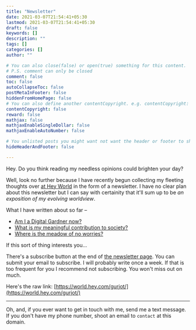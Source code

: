 ```yaml
---
title: "Newsletter"
date: 2021-03-07T21:54:41+05:30
lastmod: 2021-03-07T21:54:41+05:30
draft: false
keywords: []
description: ""
tags: []
categories: []
author: ""

# You can also close(false) or open(true) something for this content.
# P.S. comment can only be closed
comment: false
toc: false
autoCollapseToc: false
postMetaInFooter: false
hiddenFromHomePage: false
# You can also define another contentCopyright. e.g. contentCopyright: "This is another copyright."
contentCopyright: false
reward: false
mathjax: false
mathjaxEnableSingleDollar: false
mathjaxEnableAutoNumber: false

# You unlisted posts you might want not want the header or footer to show
hideHeaderAndFooter: false

---
```

Hey. Do you think reading my needless opinions could brighten your day?

Well, look no further because I have recently begun collecting my fleeting thoughts over [at Hey World](https://world.hey.com/gurjot/) in the form of a newsletter. I have no clear plan about this newsletter but I can say with certainity that it'll sum up to be *an exposition of my evolving worldview*.

What I have written about so far –
* [Am I a Digital Gardner now?](https://world.hey.com/gurjot/am-i-a-digital-gardener-now-0594246e)
* [What is my meaningful contribution to society?](https://world.hey.com/gurjot/what-is-my-contribution-to-society-d4f84ebe)
* [Where is the meadow of no worries?](https://world.hey.com/gurjot/where-is-the-meadow-of-no-worries-9d917f5b)

If this sort of thing interests you...

There's a subscribe button at the end of [the newsletter page](https://world.hey.com/gurjot/). You can submit your email to subscribe. I will probably write once a week. If that is too frequent for you I recommend not subscribing. You won't miss out on much.

Here's the raw link: [https://world.hey.com/gurjot/](https://world.hey.com/gurjot/)

---

Oh, and, if you ever want to get in touch with me, send me a text message. If you don't have my phone number, shoot an email to ```contact``` at this domain.